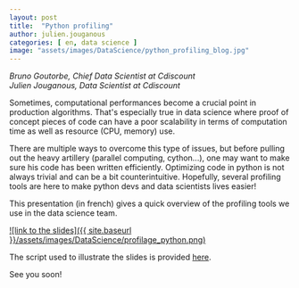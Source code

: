 ```yaml
---
layout: post
title:  "Python profiling"
author: julien.jouganous
categories: [ en, data science ]
image: "assets/images/DataScience/python_profiling_blog.jpg"
---
```

_Bruno Goutorbe, Chief Data Scientist at Cdiscount_<br>
_Julien Jouganous, Data Scientist at Cdiscount_

Sometimes, computational performances become a crucial point in production algorithms.
That's especially true in data science where proof of concept pieces of code can have a poor scalability in terms of computation time as well as resource (CPU, memory) use.

There are multiple ways to overcome this type of issues, but before pulling out the heavy artillery (parallel computing, cython...), one may want to make sure his code has been written efficiently. Optimizing code in python is not always trivial and can be a bit counterintuitive. Hopefully, several profiling tools are here to make python devs and data scientists lives easier!

This presentation (in french) gives a quick overview of the profiling tools we use in the data science team.

[![link to the slides]({{ site.baseurl }}/assets/images/DataScience/profilage_python.png)](https://www.slideshare.net/slideshow/embed_code/key/4iZepiEL7QPNf3)

The script used to illustrate the slides is provided [here](https://raw.githubusercontent.com/Cdiscount/IT-Blog/master/scripts/similar_products.py).

See you soon!
